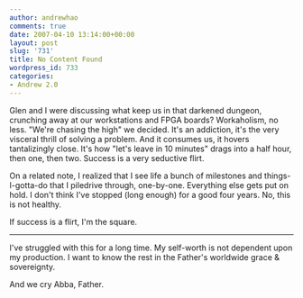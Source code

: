 ```yaml
---
author: andrewhao
comments: true
date: 2007-04-10 13:14:00+00:00
layout: post
slug: '731'
title: No Content Found
wordpress_id: 733
categories:
- Andrew 2.0
---
```


Glen and I were discussing what keep us in that darkened dungeon, crunching away at our workstations and FPGA boards? Workaholism, no less. "We're chasing the high" we decided. It's an addiction, it's the very visceral thrill of solving a problem. And it consumes us, it hovers tantalizingly close. It's how "let's leave in 10 minutes" drags into a half hour, then one, then two. Success is a very seductive flirt.  
  
On a related note, I realized that I see life a bunch of milestones and things-I-gotta-do that I piledrive through, one-by-one. Everything else gets put on hold. I don't think I've stopped (long enough) for a good four years. No, this is not healthy.   
  
If success is a flirt, I'm the square.  
  
---  
  
I've struggled with this for a long time. My self-worth is not dependent upon my production. I want to know the rest in the Father's worldwide grace & sovereignty.   
  
And we cry Abba, Father.  
